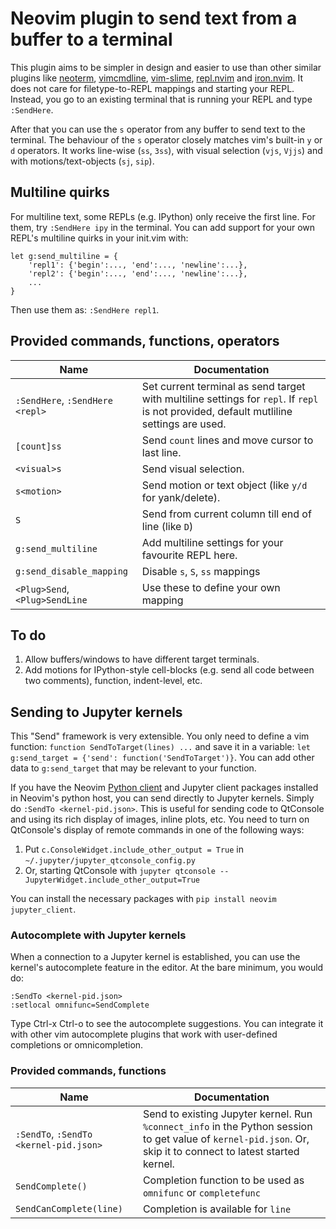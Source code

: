 # Neovim plugin to send text from a buffer to a terminal

This plugin aims to be simpler in design and easier to use than other similar
plugins like [neoterm](https://github.com/kassio/neoterm),
[vimcmdline](https://github.com/jalvesaq/vimcmdline),
[vim-slime](https://github.com/jpalardy/vim-slime),
[repl.nvim](https://gitlab.com/HiPhish/repl.nvim) and
[iron.nvim](https://github.com/BurningEther/iron.nvim). It does not care for
filetype-to-REPL mappings and starting your REPL. Instead, you go to an
existing terminal that is running your REPL and type `:SendHere`.

After that you can use the `s` operator from any buffer to send
text to the terminal. The behaviour of the `s` operator closely matches vim's
built-in `y` or `d` operators. It works line-wise (`ss`, `3ss`), with visual
selection (`vjs`, `Vjjs`) and with motions/text-objects (`sj`, `sip`).

## Multiline quirks

For multiline text, some REPLs (e.g. IPython) only receive the first line. For
them, try `:SendHere ipy` in the terminal. You can add support for your own
REPL's multiline quirks in your init.vim with:

```vim
let g:send_multiline = {
    'repl1': {'begin':..., 'end':..., 'newline':...},
    'repl2': {'begin':..., 'end':..., 'newline':...},
    ...
}
```

Then use them as: `:SendHere repl1`.

## Provided commands, functions, operators

| Name                            | Documentation                                                |
| ------------------------------- | ------------------------------------------------------------ |
| `:SendHere`, `:SendHere <repl>` | Set current terminal as send target with multiline settings for `repl`. If `repl` is not provided, default mutliline settings are used. |
| `[count]ss`                     | Send `count` lines and move cursor to last line.             |
| `<visual>s`                     | Send visual selection.                                       |
| `s<motion>`                     | Send motion or text object (like `y/d` for yank/delete).     |
| `S`                             | Send from current column till end of line (like `D`)         |
| `g:send_multiline`              | Add multiline settings for your favourite REPL here.         |
| `g:send_disable_mapping`        | Disable `s`, `S`, `ss` mappings                              |
| `<Plug>Send`, `<Plug>SendLine`  | Use these to define your own mapping                         |



## To do

1. Allow buffers/windows to have different target terminals.
2. Add motions for IPython-style cell-blocks (e.g. send all code between two
   comments), function, indent-level, etc.

## Sending to Jupyter kernels

This "Send" framework is very extensible. You only need to define a vim
function: `function SendToTarget(lines) ...` and save it in a variable:
`let g:send_target = {'send': function('SendToTarget')}`. You can add other data
to `g:send_target` that may be relevant to your function.

If you have the Neovim [Python client](https://github.com/neovim/python-client)
and Jupyter client packages installed in Neovim's python host, you can send
directly to Jupyter kernels. Simply do `:SendTo <kernel-pid.json>`. This is
useful for sending code to QtConsole and using its rich display of images,
inline plots, etc. You need to turn on QtConsole's display of remote commands
in one of the following ways:

1. Put `c.ConsoleWidget.include_other_output = True` in `~/.jupyter/jupyter_qtconsole_config.py`
2. Or, starting QtConsole with `jupyter qtconsole --JupyterWidget.include_other_output=True`

You can install the necessary packages with `pip install neovim jupyter_client`.

### Autocomplete with Jupyter kernels

When a connection to a Jupyter kernel is established, you can use the kernel's
autocomplete feature in the editor. At the bare minimum, you would do:

```vim
:SendTo <kernel-pid.json>
:setlocal omnifunc=SendComplete
```

Type Ctrl-x Ctrl-o to see the autocomplete suggestions. You can integrate it
with other vim autocomplete plugins that work with user-defined completions or
omnicompletion.

### Provided commands, functions

| Name        |  Documentation           |
|-------------|--------------------------|
| `:SendTo`, `:SendTo <kernel-pid.json>` | Send to existing Jupyter kernel. Run `%connect_info` in the Python session to get value of `kernel-pid.json`. Or, skip it to connect to latest started kernel. |
| `SendComplete()`     | Completion function to be used as `omnifunc` or `completefunc` |
| `SendCanComplete(line)`  | Completion is available for `line` |
